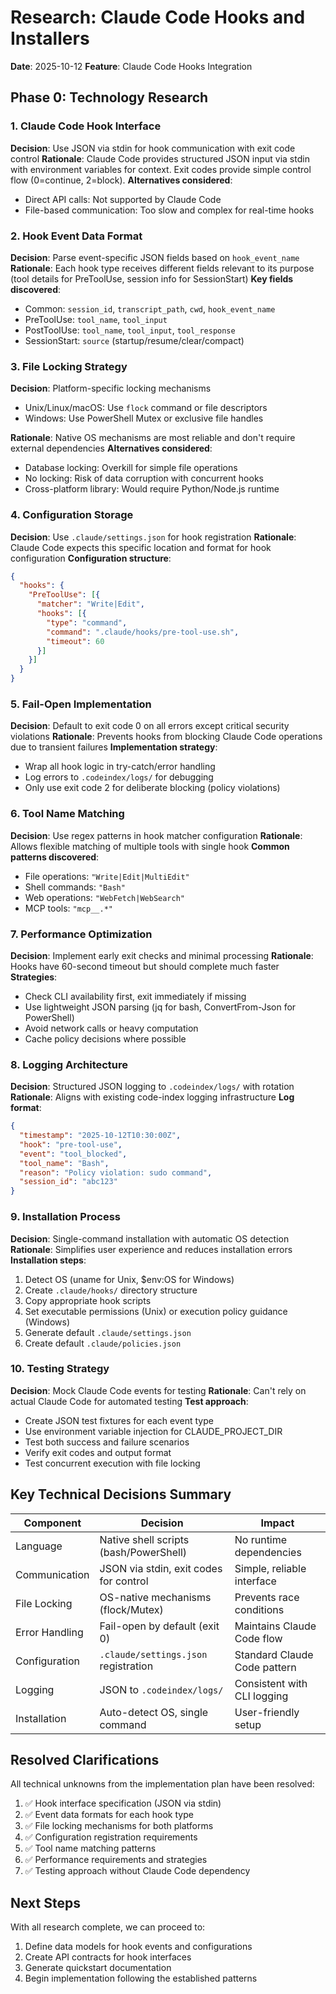 # Research: Claude Code Hooks and Installers

**Date**: 2025-10-12
**Feature**: Claude Code Hooks Integration

## Phase 0: Technology Research

### 1. Claude Code Hook Interface

**Decision**: Use JSON via stdin for hook communication with exit code control
**Rationale**: Claude Code provides structured JSON input via stdin with environment variables for context. Exit codes provide simple control flow (0=continue, 2=block).
**Alternatives considered**:
- Direct API calls: Not supported by Claude Code
- File-based communication: Too slow and complex for real-time hooks

### 2. Hook Event Data Format

**Decision**: Parse event-specific JSON fields based on `hook_event_name`
**Rationale**: Each hook type receives different fields relevant to its purpose (tool details for PreToolUse, session info for SessionStart)
**Key fields discovered**:
- Common: `session_id`, `transcript_path`, `cwd`, `hook_event_name`
- PreToolUse: `tool_name`, `tool_input`
- PostToolUse: `tool_name`, `tool_input`, `tool_response`
- SessionStart: `source` (startup/resume/clear/compact)

### 3. File Locking Strategy

**Decision**: Platform-specific locking mechanisms
- Unix/Linux/macOS: Use `flock` command or file descriptors
- Windows: Use PowerShell Mutex or exclusive file handles

**Rationale**: Native OS mechanisms are most reliable and don't require external dependencies
**Alternatives considered**:
- Database locking: Overkill for simple file operations
- No locking: Risk of data corruption with concurrent hooks
- Cross-platform library: Would require Python/Node.js runtime

### 4. Configuration Storage

**Decision**: Use `.claude/settings.json` for hook registration
**Rationale**: Claude Code expects this specific location and format for hook configuration
**Configuration structure**:
```json
{
  "hooks": {
    "PreToolUse": [{
      "matcher": "Write|Edit",
      "hooks": [{
        "type": "command",
        "command": ".claude/hooks/pre-tool-use.sh",
        "timeout": 60
      }]
    }]
  }
}
```

### 5. Fail-Open Implementation

**Decision**: Default to exit code 0 on all errors except critical security violations
**Rationale**: Prevents hooks from blocking Claude Code operations due to transient failures
**Implementation strategy**:
- Wrap all hook logic in try-catch/error handling
- Log errors to `.codeindex/logs/` for debugging
- Only use exit code 2 for deliberate blocking (policy violations)

### 6. Tool Name Matching

**Decision**: Use regex patterns in hook matcher configuration
**Rationale**: Allows flexible matching of multiple tools with single hook
**Common patterns discovered**:
- File operations: `"Write|Edit|MultiEdit"`
- Shell commands: `"Bash"`
- Web operations: `"WebFetch|WebSearch"`
- MCP tools: `"mcp__.*"`

### 7. Performance Optimization

**Decision**: Implement early exit checks and minimal processing
**Rationale**: Hooks have 60-second timeout but should complete much faster
**Strategies**:
- Check CLI availability first, exit immediately if missing
- Use lightweight JSON parsing (jq for bash, ConvertFrom-Json for PowerShell)
- Avoid network calls or heavy computation
- Cache policy decisions where possible

### 8. Logging Architecture

**Decision**: Structured JSON logging to `.codeindex/logs/` with rotation
**Rationale**: Aligns with existing code-index logging infrastructure
**Log format**:
```json
{
  "timestamp": "2025-10-12T10:30:00Z",
  "hook": "pre-tool-use",
  "event": "tool_blocked",
  "tool_name": "Bash",
  "reason": "Policy violation: sudo command",
  "session_id": "abc123"
}
```

### 9. Installation Process

**Decision**: Single-command installation with automatic OS detection
**Rationale**: Simplifies user experience and reduces installation errors
**Installation steps**:
1. Detect OS (uname for Unix, $env:OS for Windows)
2. Create `.claude/hooks/` directory structure
3. Copy appropriate hook scripts
4. Set executable permissions (Unix) or execution policy guidance (Windows)
5. Generate default `.claude/settings.json`
6. Create default `.claude/policies.json`

### 10. Testing Strategy

**Decision**: Mock Claude Code events for testing
**Rationale**: Can't rely on actual Claude Code for automated testing
**Test approach**:
- Create JSON test fixtures for each event type
- Use environment variable injection for CLAUDE_PROJECT_DIR
- Test both success and failure scenarios
- Verify exit codes and output format
- Test concurrent execution with file locking

## Key Technical Decisions Summary

| Component | Decision | Impact |
|-----------|----------|--------|
| Language | Native shell scripts (bash/PowerShell) | No runtime dependencies |
| Communication | JSON via stdin, exit codes for control | Simple, reliable interface |
| File Locking | OS-native mechanisms (flock/Mutex) | Prevents race conditions |
| Error Handling | Fail-open by default (exit 0) | Maintains Claude Code flow |
| Configuration | `.claude/settings.json` registration | Standard Claude Code pattern |
| Logging | JSON to `.codeindex/logs/` | Consistent with CLI logging |
| Installation | Auto-detect OS, single command | User-friendly setup |

## Resolved Clarifications

All technical unknowns from the implementation plan have been resolved:

1. ✅ Hook interface specification (JSON via stdin)
2. ✅ Event data formats for each hook type
3. ✅ File locking mechanisms for both platforms
4. ✅ Configuration registration requirements
5. ✅ Tool name matching patterns
6. ✅ Performance requirements and strategies
7. ✅ Testing approach without Claude Code dependency

## Next Steps

With all research complete, we can proceed to:
1. Define data models for hook events and configurations
2. Create API contracts for hook interfaces
3. Generate quickstart documentation
4. Begin implementation following the established patterns